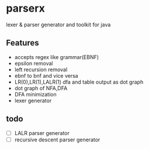 # parserx
lexer &amp; parser generator and toolkit for java

## Features
- accepts regex like grammar(EBNF)
- epsilon removal
- left recursion removal
- ebnf to bnf and vice versa
- LR(0),LR(1),LALR(1) dfa and table output as dot graph
- dot graph of NFA,DFA
- DFA minimization
- lexer generator


## todo
- [ ] LALR parser generator
- [ ] recursive descent parser generator
